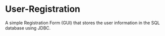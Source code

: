 # User-Registration
A simple Registration Form (GUI) that stores the user information in the SQL database using JDBC.
